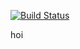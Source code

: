 [![Build Status](https://semaphoreci.com/api/v1/jeroenvo/go-todo-rest-2/branches/master/badge.svg)](https://semaphoreci.com/jeroenvo/go-todo-rest-2)

hoi
